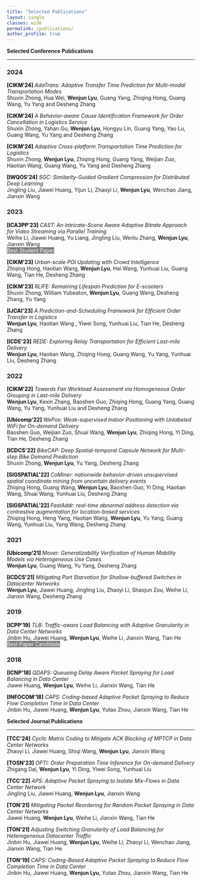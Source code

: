```yaml
---
title: "Selected Publications"
layout: single
classes: wide
permalink: /publications/
author_profile: true
---
```


**Selected Conference Publications**

---

### 2024
<span style="color:black;font-weight:bold">[CIKM'24]</span> *AdaTrans: Adaptive Transfer Time Prediction for Multi-modal Transportation Modes* <br>Shuxin Zhong, Hua Wei, **Wenjun Lyu**, Guang Yang, Zhiqing Hong, Guang Wang, Yu Yang and Desheng Zhang<br>

<span style="color:black;font-weight:bold">[CIKM'24]</span> *A Behavior-aware Cause Identification Framework for Order Cancellation in Logistics Service* <br>Shuxin Zhong, Yahan Gu, **Wenjun Lyu**, Hongyu Lin, Guang Yang, Yao Lu, Guang Wang, Yu Yang and Desheng Zhang<br>

<span style="color:black;font-weight:bold">[CIKM'24]</span> *Adaptive Cross-platform Transportation Time Prediction for Logistics* <br>Shuxin Zhong, **Wenjun Lyu**, Zhiqing Hong, Guang Yang, Weijian Zuo, Haotian Wang, Guang Wang, Yu Yang and Desheng Zhang<br>

<span style="color:black;font-weight:bold">[IWQOS'24]</span> *SGC: Similarity-Guided Gradient Compression for Distributed Deep Learning* <br>
Jingling Liu, Jiawei Huang, Yijun Li, Zhaoyi Li, **Wenjun Lyu**, Wenchao Jiang, Jianxin Wang<br>

### 2023 

<span style="color:black;font-weight:bold">[ICA3PP'23]</span> *CAST: An Intricate-Scene Aware Adaptive Bitrate Approach for Video Streaming via Parallel Training* <br>
Weihe Li, Jiawei Huang, Yu Liang, Jingling Liu, Wenlu Zhang, **Wenjun Lyu**, Jianxin Wang<br><span style="background-color:gray;color:White"> Best Student Paper</span>

<span style="color:black;font-weight:bold">[CIKM'23]</span> *Urban-scale POI Updating with Crowd Intelligence* <br>
Zhiqing Hong, Haotian Wang, **Wenjun Lyu**, Hai Wang, Yunhuai Liu, Guang Wang, Tian He, Desheng Zhang<br>

<span style="color:black;font-weight:bold">[CIKM'23]</span> *RLIFE: Remaining Lifespan Prediction for E-scooters* <br>
Shuxin Zhong, William Yubeaton, **Wenjun Lyu**, Guang Wang, Desheng Zhang, Yu Yang<br>

<span style="color:black;font-weight:bold">[IJCAI'23]</span> *A Prediction-and-Scheduling Framework for Efficient Order Transfer in Logistics* <br>
**Wenjun Lyu**, Haotian Wang , Yiwei Song, Yunhuai Liu, Tian He, Desheng Zhang<br>

<span style="color:black;font-weight:bold">[ICDE'23]</span> *REDE: Exploring Relay Transportation for Efficient Last-mile Delivery* <br>
**Wenjun Lyu**, Haotian Wang, Zhiqing Hong, Guang Wang, Yu Yang, Yunhuai Liu, Desheng Zhang<br>


### 2022

<span style="color:black;font-weight:bold">[CIKM'22]</span> *Towards Fair Workload Assessment via Homogeneous Order Grouping in Last-mile Delivery* <br>
**Wenjun Lyu**, Kexin Zhang, Baoshen Guo, Zhiqing Hong, Guang Yang, Guang Wang, Yu Yang, Yunhuai Liu and Desheng Zhang<br>

<span style="color:black;font-weight:bold">[Ubicomp'22]</span> *WePos: Weak-supervised Indoor Positioning with Unlabeled WiFi for On-demand Delivery* <br>
Baoshen Guo, Weijian Zuo, Shuai Wang, **Wenjun Lyu**, Zhiqing Hong, Yi Ding, Tian He, Desheng Zhang<br>

<span style="color:black;font-weight:bold">[ICDCS'22]</span> *BikeCAP: Deep Spatial-temporal Capsule Network for Multi-step Bike Demand Prediction* <br>
Shuxin Zhong, **Wenjun Lyu**, Yu Yang, Desheng Zhang<br>


<span style="color:black;font-weight:bold">[SIGSPATIAL'22]</span> *CoMiner: nationwide behavior-driven unsupervised spatial coordinate mining from uncertain delivery events* <br>
Zhiqing Hong, Guang Wang, **Wenjun Lyu**, Baoshen Guo, Yi Ding, Haotian Wang, Shuai Wang, Yunhuai Liu, Desheng Zhang<br>


<span style="color:black;font-weight:bold">[SIGSPATIAL'22]</span> *FastAddr: real-time abnormal address detection via contrastive augmentation for location-based services* <br>
Zhiqing Hong, Heng Yang, Haotian Wang, **Wenjun Lyu**, Yu Yang, Guang Wang, Yunhuai Liu, Yang Wang, Desheng Zhang<br>


### 2021 


<span style="color:black;font-weight:bold">[Ubicomp'21]</span> *Mover: Generalizability Verification of Human Mobility Models via Heterogeneous Use
Cases* <br>
**Wenjun Lyu**, Guang Wang, Yu Yang, Desheng Zhang<br>


<span style="color:black;font-weight:bold">[ICDCS'21]</span> *Mitigating Port Starvation for Shallow-buffered Switches in Datacenter Networks* <br>
**Wenjun Lyu**, Jiawei Huang, Jingling Liu, Zhaoyi Li, Shaojun Zou, Weihe Li, Jianxin Wang, Desheng Zhang<br>



### 2019

<span style="color:black;font-weight:bold">[ICPP'19]</span> *TLB: Traffic-aware Load Balancing with Adaptive Granularity in Data Center Networks* <br>
Jinbin Hu, Jiawei Huang, **Wenjun Lyu**, Weihe Li, Jianxin Wang, Tian He<br><span style="background-color:gray;color:White"> Best Paper Candidate </span>


### 2018

<span style="color:black;font-weight:bold">[ICNP'18]</span> *QDAPS: Queueing Delay Aware Packet Spraying for Load Balancing in Data Center* <br>
Jiawei Huang, **Wenjun Lyu**, Weihe Li, Jianxin Wang, Tian He<br>

<span style="color:black;font-weight:bold">[INFOCOM'18]</span> *CAPS: Coding-based Adaptive Packet Spraying to Reduce Flow Completion Time in Data
Center* <br>
Jinbin Hu, Jiawei Huang, **Wenjun Lyu**, Yutao Zhou, Jianxin Wang, Tian He<br>




**Selected Journal Publications**

---
<span style="color:black;font-weight:bold">[TCC'24]</span> *Cyclic Matrix Coding to Mitigate ACK Blocking of MPTCP in Data Center Networks* <br>Zhaoyi Li, Jiawei Huang, Shiqi Wang, **Wenjun Lyu**, Jianxin Wang<br>

<span style="color:black;font-weight:bold">[TOSN'23]</span> *OPTI: Order Preparation Time Inference for On-demand Delivery* <br>Zhigang Dai, **Wenjun Lyu**, Yi Ding, Yiwei Song, Yunhuai Liu<br>

<span style="color:black;font-weight:bold">[TCC'22]</span> *APS: Adaptive Packet Spraying to Isolate Mix-Flows in Data Center Network* <br>Jingling Liu, Jiawei Huang, **Wenjun Lyu**, Jianxin Wang<br>

<span style="color:black;font-weight:bold">[TON'21]</span> *Mitigating Packet Reordering for Random Packet Spraying in Data Center Networks* <br>Jiawei Huang, **Wenjun Lyu**, Weihe Li, Jianxin Wang, Tian He<br>

<span style="color:black;font-weight:bold">[TON'21]</span> *Adjusting Switching Granularity of Load Balancing for Heterogeneous Datacenter Traffic* <br>Jinbin Hu, Jiawei Huang, **Wenjun Lyu**, Weihe Li, Zhaoyi Li, Wenchao Jiang, Jianxin Wang, Tian He<br>

<span style="color:black;font-weight:bold">[TON'19]</span> *CAPS: Coding-Based Adaptive Packet Spraying to Reduce Flow Completion Time in Data
Center* <br>Jinbin Hu, Jiawei Huang, **Wenjun Lyu**, Yutao Zhou, Jianxin Wang, Tian He<br>


